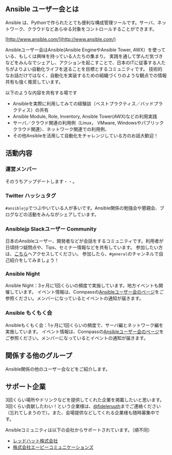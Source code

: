 
## Ansible ユーザー会とは
Ansible は、Pythonで作られたとても便利な構成管理ツールです。サーバ、ネットワーク、クラウドなどあらゆる対象をコントロールすることができます。

[http://www.ansible.com/](http://www.ansible.com/)

Ansibleユーザー会はAnsible(Ansible EngineやAnsible Tower, AWX）を使っている、もしくは興味を持っている人たちの集まり。
実践を通して学んだ気づきなどをみんなでシェアし、アクションを起こすことで、日本のITに従事する人たちがよりよい自動化ライフを送ることを目標とするコミュニティです。
技術的なお話だけではなく、自動化を実装するための組織づくりのような観点での情報共有も強く推奨しています。

以下のような内容を共有する場です
- Ansibleを実際に利用してみての経験談（ベストプラクティス／バッドプラクティス）の共有
- Ansible Module, Role, Inventory, Ansible Tower(AWX)などの利用実践
- サーバ／クラウド関連の利用例（Linux， VMware, Windowsやパブリッククラウド関連）、ネットワーク関連での利用例、
- その他Ansibleを活用して自動化をチャレンジしている方のお話大歓迎！

## 活動内容
### 運営メンバー
そのうちアップデートします・・。

### Twitter ハッシュタグ
`#ansiblejp`でつぶやいている人が多いです。Ansible関係の勉強会や懇親会、ブログなどの活動をみんながシェアしています。

### Ansiblejp Slackユーザー Community
日本のAnsibleユーザー、開発者などが会話をするコミュニティです。利用者が日頃持つ疑問点や、Tips、セミナー情報などを共有しています。
参加したい方は、[こちら](https://bit.ly/slack-ansiblejp)へアクセスしてください。
参加したら、`#general`のチャンネルで自己紹介をしてみましょう！

### Ansible Night
Ansible Night：3ヶ月に1回くらいの頻度で実施しています。地方イベントも開催しています。
イベント情報は、Connpassの[Ansibleユーザー会のページ](https://ansible-users.connpass.com/)をご参照ください。メンバーになっているとイベントの通知が届きます。

### Ansible もくもく会
Ansibleもくもく会：1ヶ月に1回くらいの頻度で、サーバ編とネットワーク編を実施しています。
イベント情報は、Connpassの[Ansibleユーザー会のページ](https://ansible-users.connpass.com/)をご参照ください。メンバーになっているとイベントの通知が届きます。

## 関係する他のグループ
Ansible関係の他のユーザー会などをご紹介します。

## サポート企業
3回くらい場所やドリンクなどを提供してくれた企業を掲載したいと思います。3回くらい貢献したわい！という企業様は、[@fideleruuth](https://twitter.com/fideleruuth)までご連絡ください（忘れてしまうので）。また、会場提供などしてくれる企業様も随時募集中です。

Ansibleコミュニティは以下の会社からサポートされています。（順不同）

- [レッドハット株式会社](https://www.redhat.com/ja/explore/ansible)
- [株式会社エーピーコミュニケーションズ](https://www.ap-com.co.jp/)
